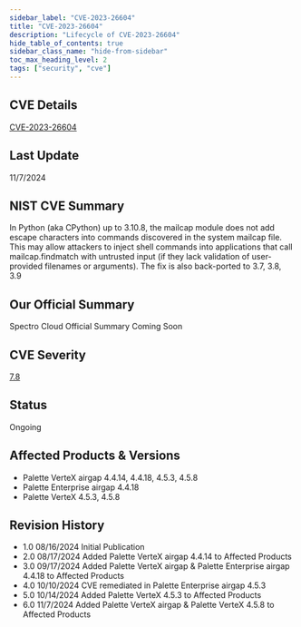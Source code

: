 ```yaml
---
sidebar_label: "CVE-2023-26604"
title: "CVE-2023-26604"
description: "Lifecycle of CVE-2023-26604"
hide_table_of_contents: true
sidebar_class_name: "hide-from-sidebar"
toc_max_heading_level: 2
tags: ["security", "cve"]
---
```


## CVE Details

[CVE-2023-26604](https://nvd.nist.gov/vuln/detail/CVE-2023-26604)

## Last Update

11/7/2024

## NIST CVE Summary

In Python (aka CPython) up to 3.10.8, the mailcap module does not add escape characters into commands discovered in the
system mailcap file. This may allow attackers to inject shell commands into applications that call mailcap.findmatch
with untrusted input (if they lack validation of user-provided filenames or arguments). The fix is also back-ported to
3.7, 3.8, 3.9

## Our Official Summary

Spectro Cloud Official Summary Coming Soon

## CVE Severity

[7.8](https://nvd.nist.gov/vuln/detail/CVE-2023-26604)

## Status

Ongoing

## Affected Products & Versions

- Palette VerteX airgap 4.4.14, 4.4.18, 4.5.3, 4.5.8
- Palette Enterprise airgap 4.4.18
- Palette VerteX 4.5.3, 4.5.8

## Revision History

- 1.0 08/16/2024 Initial Publication
- 2.0 08/17/2024 Added Palette VerteX airgap 4.4.14 to Affected Products
- 3.0 09/17/2024 Added Palette VerteX airgap & Palette Enterprise airgap 4.4.18 to Affected Products
- 4.0 10/10/2024 CVE remediated in Palette Enterprise airgap 4.5.3
- 5.0 10/14/2024 Added Palette VerteX 4.5.3 to Affected Products
- 6.0 11/7/2024 Added Palette VerteX airgap & Palette VerteX 4.5.8 to Affected Products

